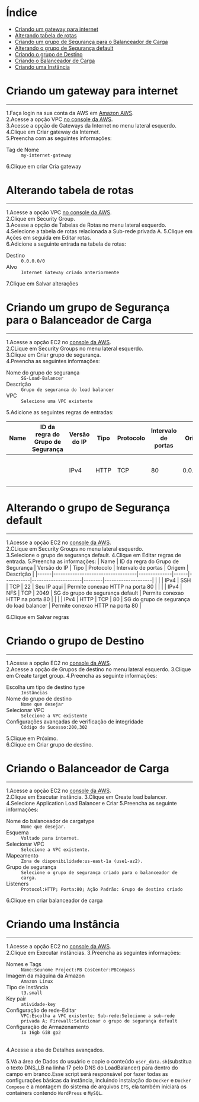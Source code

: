 # Índice
- [Criando um gateway para internet](#criando-um-gateway-para-internet)
- [Alterando tabela de rotas](#alterando-tabela-de-rotas)
- [Criando um grupo de Segurança para o Balanceador de Carga](#criando-um-grupo-de-segurança-para-o-balanceador-de-carga)
- [Alterando o grupo de Segurança default](#alterando-o-grupo-de-segurança-default)
- [Criando o grupo de Destino](#criando-o-grupo-de-destino)
- [Criando o Balanceador de Carga](#criando-o-balanceador-de-carga)
- [Criando uma Instância](#criando-uma-instância)
# Criando um gateway para internet
------------
1.Faça login na sua conta da AWS em [Amazon AWS](https://aws.amazon.com).</br>
2.Acesse a opção VPC [no console da AWS](https://console.aws.amazon.com/vpc/).</br>
3.Acesse a opção de Gateways da Internet no menu lateral esquerdo.</br>
4.Clique em Criar gateway da Internet.</br>
5.Preencha com as seguintes informações:
<dl>
  <dt>Tag de Nome</dt>
  <dd><code>my-internet-gateway</code></dd>
</dl>
6.Clique em criar Cria gateway

# Alterando tabela de rotas
------------
1.Acesse a opção VPC [no console da AWS](https://console.aws.amazon.com/vpc/).</br>
2.Clique em Security Group.</br>
3.Acesse a opção de Tabelas de Rotas no menu lateral esquerdo.</br>
4.Selecione a tabela de rotas relacionada a Sub-rede privada A.
5.Clique em Ações em seguida em Editar rotas.</br>
6.Adicione a seguinte entrada na tabela de rotas:
<dl>
  <dt>Destino</dt>
  <dd><code>0.0.0.0/0</code></dd>
  <dt>Alvo</dt>
  <dd><code>Internet Gateway criado anteriormente</code></dd>
</dl>
7.Clique em Salvar alterações</br>

# Criando um grupo de Segurança para o Balanceador de Carga
------------
1.Acesse a opção EC2 no [console da AWS](https://console.aws.amazon.com/ec2/).</br>
2.CLique em Security Groups no menu lateral esquerdo.</br>
3.Clique em Criar grupo de segurança.</br>
4.Preencha as seguintes informações:
<dl>
  <dt>Nome do grupo de segurança</dt>
  <dd><code>SG-Load-Balancer</code></dd>
  
  <dt>Descrição</dt>
  <dd><code>Grupo de seguranca do load balancer</code></dd>

  <dt>VPC</dt>
  <dd><code>Selecione uma VPC existente</code></dd>
</dl>
5.Adicione as seguintes regras de entradas:

| Name | ID da regra do Grupo de Segurança | Versão do IP | Tipo | Protocolo | Intervalo de portas | Origem | Descrição          |
|------|-----------------------------------|--------------|------|-----------|---------------------|--------|--------------------|
| | | IPv4         | HTTP              | TCP       | 80                  | 0.0.0.0/0      | Permite conexao HTTP na porta 80   |

# Alterando o grupo de Segurança default
-----------
1.Acesse a opção EC2 no [console da AWS](https://console.aws.amazon.com/ec2/).</br>
2.CLique em Security Groups no menu lateral esquerdo.</br>
3.Selecione o grupo de segurança default.
4.Clique em Editar regras de entrada.
5.Preencha as informações:
| Name | ID da regra do Grupo de Segurança | Versão do IP | Tipo | Protocolo | Intervalo de portas | Origem | Descrição          |
|------|-----------------------------------|--------------|------|-----------|---------------------|--------|--------------------|
| | | IPv4         | SSH              | TCP       | 22                  | Seu IP aqui    | Permite conexao HTTP na porta 80   |
| | | IPv4         | NFS              | TCP       | 2049                | SG do grupo de segurança default     | Permite conexao HTTP na porta 80   |
| | | IPv4         | HTTP              | TCP       | 80                  | SG do grupo de segurança do load balancer    | Permite conexao HTTP na porta 80   |

6.Clique em Salvar regras

# Criando o grupo de Destino
------------
1.Acesse a opção EC2 no [console da AWS](https://console.aws.amazon.com/ec2/).</br>
2.Acesse a opção de Grupos de destino no menu lateral esquerdo.
3.Clique em Create target group.
4.Preencha as seguinte informações:
<dl>
  <dt>Escolha um tipo de destino type</dt>
  <dd><code>Instâncias</code></dd>
  
  <dt>Nome do grupo de destino</dt>
  <dd><code>Nome que desejar</code></dd>

  <dt>Selecionar VPC</dt>
  <dd><code>Selecione a VPC existente</code></dd>
  
  <dt>Configurações avançadas de verificação de integridade</dt>
  <dd><code>Código de Sucesso:200,302</code></dd>
</dl>
5.Clique em Próximo.</br>
6.Clique em Criar grupo de destino.</br>

# Criando o Balanceador de Carga
------------
1.Acesse a opção EC2 no [console da AWS](https://console.aws.amazon.com/ec2/).</br>
2.Clique em Executar instância.
3.Clique em Create load balancer.
4.Selecione Application Load Balancer e Criar
5.Preencha as seguinte informações:
<dl>
  <dt>Nome do balanceador de cargatype</dt>
  <dd><code>Nome que desejar.</code></dd>
  
  <dt>Esquema</dt>
  <dd><code>Voltado para internet.</code></dd>

  <dt>Selecionar VPC</dt>
  <dd><code>Selecione a VPC existente.</code></dd>
  
  <dt>Mapeamento</dt>
  <dd><code>Zona de disponibilidade:us-east-1a (use1-az2).</code></dd>
  
  <dt>Grupo de segurança</dt>
  <dd><code>Selecione o grupo de segurança criado para o balanceador de carga.</code></dd>
  
  <dt>Listeners</dt>
  <dd><code>Protocol:HTTP; Porta:80; Ação Padrão: Grupo de destino criado</code></dd>
</dl>
6.Clique em criar balanceador de carga

# Criando uma Instância
------------
1.Acesse a opção EC2 no [console da AWS](https://console.aws.amazon.com/ec2/).</br>
2.Clique em Executar instâncias.
3.Preencha as seguintes informações:</br>
<dl>
  <dt>Nomes e Tags</dt>
  <dd><code>Name:Seunome Project:PB CosCenter:PBCompass</code></dd>
  
  <dt>Imagem da máquina da Amazon</dt>
  <dd><code>Amazon Linux</code></dd>

  <dt>Tipo de Instância</dt>
  <dd><code>t3.small</code></dd>
   
  <dt>Key pair</dt>
  <dd><code>atividade-key</code></dd>
   
  <dt>Configuração de rede-Editar</dt>
  <dd><code>VPC:Escolha a VPC existente; Sub-rede:Selecione a sub-rede privada A; Firewall:Selecionar o grupo de segurança default</code></dd>
   
  <dt>Configuração de Armazenamento</dt>
  <dd><code>1x 16gb GiB gp2</code></dd></br>
  
  </dl>
  4.Acesse a aba de Detalhes avançados.</br>
  
  5.Vá a área de Dados do usuário e copie o conteúdo `user_data.sh`(substitua o texto DNS_LB na linha 17 pelo DNS do LoadBalancer) para dentro do campo em branco.Esse script será responsável por fazer todas as configurações básicas da instância, incluindo instalação do `Docker` e `Docker Compose` e a montagem do sistema de arquivos `EFS`, ela também iniciará os containers contendo `WordPress` e `MySQL`.
